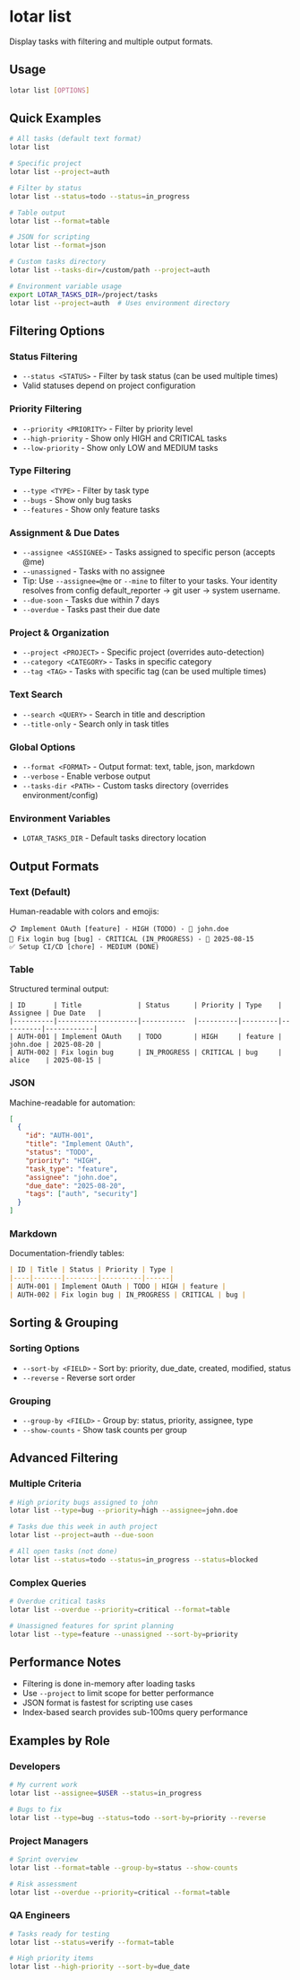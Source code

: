 # lotar list

Display tasks with filtering and multiple output formats.

## Usage

```bash
lotar list [OPTIONS]
```

## Quick Examples

```bash
# All tasks (default text format)
lotar list

# Specific project
lotar list --project=auth

# Filter by status
lotar list --status=todo --status=in_progress

# Table output
lotar list --format=table

# JSON for scripting
lotar list --format=json

# Custom tasks directory
lotar list --tasks-dir=/custom/path --project=auth

# Environment variable usage
export LOTAR_TASKS_DIR=/project/tasks
lotar list --project=auth  # Uses environment directory
```

## Filtering Options

### Status Filtering
- `--status <STATUS>` - Filter by task status (can be used multiple times)
- Valid statuses depend on project configuration

### Priority Filtering  
- `--priority <PRIORITY>` - Filter by priority level
- `--high-priority` - Show only HIGH and CRITICAL tasks
- `--low-priority` - Show only LOW and MEDIUM tasks

### Type Filtering
- `--type <TYPE>` - Filter by task type
- `--bugs` - Show only bug tasks
- `--features` - Show only feature tasks

### Assignment & Due Dates
- `--assignee <ASSIGNEE>` - Tasks assigned to specific person (accepts @me)
- `--unassigned` - Tasks with no assignee
 - Tip: Use `--assignee=@me` or `--mine` to filter to your tasks. Your identity resolves from config default_reporter → git user → system username.
- `--due-soon` - Tasks due within 7 days
- `--overdue` - Tasks past their due date

### Project & Organization
- `--project <PROJECT>` - Specific project (overrides auto-detection)
- `--category <CATEGORY>` - Tasks in specific category
- `--tag <TAG>` - Tasks with specific tag (can be used multiple times)

### Text Search
- `--search <QUERY>` - Search in title and description
- `--title-only` - Search only in task titles

### Global Options
- `--format <FORMAT>` - Output format: text, table, json, markdown
- `--verbose` - Enable verbose output
- `--tasks-dir <PATH>` - Custom tasks directory (overrides environment/config)

### Environment Variables
- `LOTAR_TASKS_DIR` - Default tasks directory location

## Output Formats

### Text (Default)
Human-readable with colors and emojis:
```
📋 Implement OAuth [feature] - HIGH (TODO) - 👤 john.doe
🚧 Fix login bug [bug] - CRITICAL (IN_PROGRESS) - 📅 2025-08-15
✅ Setup CI/CD [chore] - MEDIUM (DONE)
```

### Table
Structured terminal output:
```
| ID       | Title              | Status      | Priority | Type    | Assignee | Due Date   |
|----------|--------------------|-----------  |----------|---------|----------|------------|
| AUTH-001 | Implement OAuth    | TODO        | HIGH     | feature | john.doe | 2025-08-20 |
| AUTH-002 | Fix login bug      | IN_PROGRESS | CRITICAL | bug     | alice    | 2025-08-15 |
```

### JSON
Machine-readable for automation:
```json
[
  {
    "id": "AUTH-001",
    "title": "Implement OAuth",
    "status": "TODO", 
    "priority": "HIGH",
    "task_type": "feature",
    "assignee": "john.doe",
    "due_date": "2025-08-20",
    "tags": ["auth", "security"]
  }
]
```

### Markdown
Documentation-friendly tables:
```markdown
| ID | Title | Status | Priority | Type |
|----|-------|--------|----------|------|
| AUTH-001 | Implement OAuth | TODO | HIGH | feature |
| AUTH-002 | Fix login bug | IN_PROGRESS | CRITICAL | bug |
```

## Sorting & Grouping

### Sorting Options
- `--sort-by <FIELD>` - Sort by: priority, due_date, created, modified, status
- `--reverse` - Reverse sort order

### Grouping
- `--group-by <FIELD>` - Group by: status, priority, assignee, type
- `--show-counts` - Show task counts per group

## Advanced Filtering

### Multiple Criteria
```bash
# High priority bugs assigned to john
lotar list --type=bug --priority=high --assignee=john.doe

# Tasks due this week in auth project  
lotar list --project=auth --due-soon

# All open tasks (not done)
lotar list --status=todo --status=in_progress --status=blocked
```

### Complex Queries
```bash
# Overdue critical tasks
lotar list --overdue --priority=critical --format=table

# Unassigned features for sprint planning
lotar list --type=feature --unassigned --sort-by=priority
```

## Performance Notes

- Filtering is done in-memory after loading tasks
- Use `--project` to limit scope for better performance
- JSON format is fastest for scripting use cases
- Index-based search provides sub-100ms query performance

## Examples by Role

### Developers
```bash
# My current work
lotar list --assignee=$USER --status=in_progress

# Bugs to fix
lotar list --type=bug --status=todo --sort-by=priority --reverse
```

### Project Managers  
```bash
# Sprint overview
lotar list --format=table --group-by=status --show-counts

# Risk assessment
lotar list --overdue --priority=critical --format=table
```

### QA Engineers
```bash
# Tasks ready for testing
lotar list --status=verify --format=table

# High priority items
lotar list --high-priority --sort-by=due_date
```
